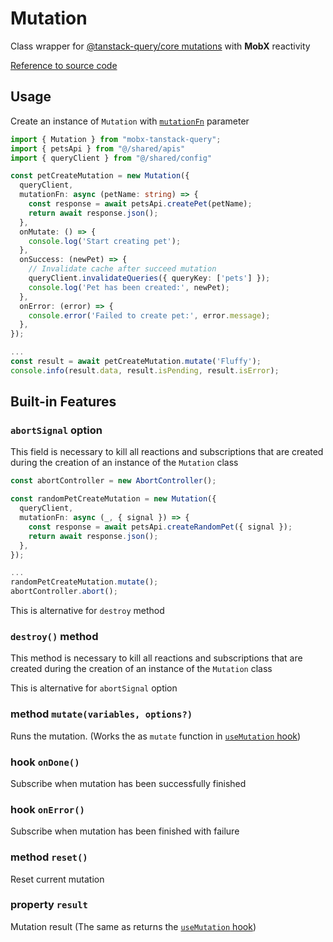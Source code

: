# Mutation  

Class wrapper for [@tanstack-query/core mutations](https://tanstack.com/query/latest/docs/framework/react/guides/mutations) with **MobX** reactivity   

[Reference to source code](/src/mutation.ts)  

## Usage  

Create an instance of `Mutation` with [`mutationFn`](https://tanstack.com/query/latest/docs/framework/react/guides/mutations) parameter

```ts
import { Mutation } from "mobx-tanstack-query";
import { petsApi } from "@/shared/apis"
import { queryClient } from "@/shared/config"

const petCreateMutation = new Mutation({
  queryClient,
  mutationFn: async (petName: string) => {
    const response = await petsApi.createPet(petName);
    return await response.json();
  },
  onMutate: () => {
    console.log('Start creating pet');
  },
  onSuccess: (newPet) => {
    // Invalidate cache after succeed mutation
    queryClient.invalidateQueries({ queryKey: ['pets'] });
    console.log('Pet has been created:', newPet);
  },
  onError: (error) => {
    console.error('Failed to create pet:', error.message);
  },
});

...
const result = await petCreateMutation.mutate('Fluffy');
console.info(result.data, result.isPending, result.isError);

```  

## Built-in Features  

### `abortSignal` option   
This field is necessary to kill all reactions and subscriptions that are created during the creation of an instance of the `Mutation` class   

```ts
const abortController = new AbortController();

const randomPetCreateMutation = new Mutation({
  queryClient,
  mutationFn: async (_, { signal }) => {
    const response = await petsApi.createRandomPet({ signal });
    return await response.json();
  },
});

...
randomPetCreateMutation.mutate();
abortController.abort();
```

This is alternative for `destroy` method

### `destroy()` method   
This method is necessary to kill all reactions and subscriptions that are created during the creation of an instance of the `Mutation` class   

This is alternative for `abortSignal` option   

### method `mutate(variables, options?)`  
Runs the mutation. (Works the as `mutate` function in [`useMutation` hook](https://tanstack.com/query/latest/docs/framework/react/reference/useMutation))  

### hook `onDone()`  
Subscribe when mutation has been successfully finished  

### hook `onError()`  
Subscribe when mutation has been finished with failure  

### method `reset()`  
Reset current mutation  

### property `result` <Badge type="info" text="observable.deep" />  
Mutation result (The same as returns the [`useMutation` hook](https://tanstack.com/query/latest/docs/framework/react/reference/useMutation))   





